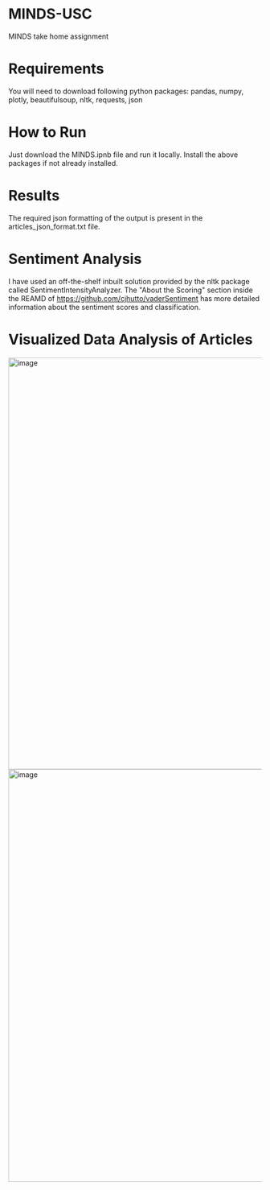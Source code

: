 # MINDS-USC
MINDS take home assignment

# Requirements
You will need to download following python packages: pandas, numpy, plotly, beautifulsoup, nltk, requests, json

# How to Run
Just download the MINDS.ipnb file and run it locally. Install the above packages if not already installed. 

# Results 
The required json formatting of the output is present in the articles_json_format.txt file.

# Sentiment Analysis
I have used an off-the-shelf inbuilt solution provided by the nltk package called SentimentIntensityAnalyzer. 
The "About the Scoring" section inside the REAMD of https://github.com/cjhutto/vaderSentiment has more detailed information about the sentiment scores and classification.

# Visualized Data Analysis of Articles
<img width="818" alt="image" src="https://user-images.githubusercontent.com/44604685/172501311-10ae1e0a-071e-472d-a915-32e87403a739.png">

<img width="820" alt="image" src="https://user-images.githubusercontent.com/44604685/172501333-a89fb8da-36e4-4ab0-8e90-26cdedebc362.png">
